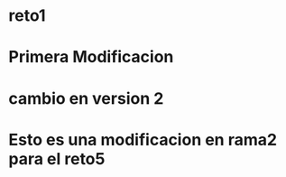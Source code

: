 # reto1

# Primera Modificacion

# cambio en version 2

# Esto es una modificacion en rama2 para el reto5